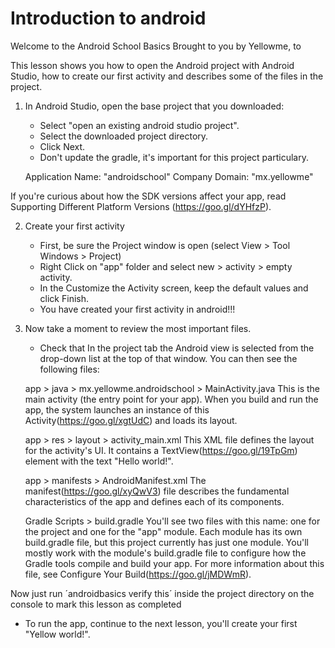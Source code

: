 # Introduction to android

Welcome to the Android School Basics
Brought to you by Yellowme, to 

This lesson shows you how to open the Android project with Android Studio, how to create our first activity and describes some of the files in the project.

1. In Android Studio, open the base project that you downloaded:
    * Select "open an existing android studio project".
    * Select the downloaded project directory.
    * Click Next.
    * Don't update the gradle, it's important for this project particulary.

    Application Name: "androidschool"
    Company Domain: "mx.yellowme"


If you're curious about how the SDK versions affect your app, read Supporting Different Platform Versions (https://goo.gl/dYHfzP).


2. Create your first activity
    * First, be sure the Project window is open (select View > Tool Windows > Project)
    * Right Click on "app" folder and select new > activity > empty activity.
    * In the Customize the Activity screen, keep the default values and click Finish.
    * You have created your first activity in android!!!


3. Now take a moment to review the most important files.
    * Check that In the project tab the Android view is selected from the drop-down list at the top of that window. You can then see the following files:

    app > java > mx.yellowme.androidschool > MainActivity.java
    This is the main activity (the entry point for your app). When you build and run the app, the system launches an instance of this Activity(https://goo.gl/xgtUdC) and loads its layout.
    
    app > res > layout > activity_main.xml
    This XML file defines the layout for the activity's UI. It contains a TextView(https://goo.gl/19TpGm) element with the text "Hello world!".
    
    app > manifests > AndroidManifest.xml
    The manifest(https://goo.gl/xyQwV3) file describes the fundamental characteristics of the app and defines each of its components.
    
    Gradle Scripts > build.gradle
    You'll see two files with this name: one for the project and one for the "app" module. Each module has its own build.gradle file, but this project currently has just one module. You'll mostly work with the module's build.gradle file to configure how the Gradle tools compile and build your app. For more information about this file, see Configure Your Build(https://goo.gl/jMDWmR).

Now just run ´androidbasics verify this´ inside the project directory on the console to mark this lesson as completed

* To run the app, continue to the next lesson, you'll create your first "Yellow world!".

